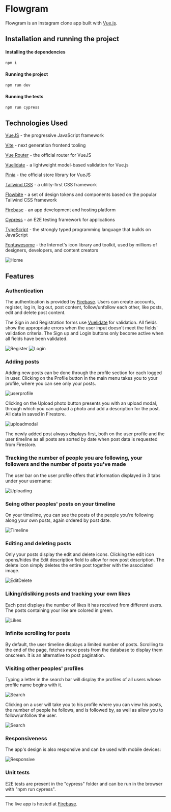# Flowgram

Flowgram is an Instagram clone app built with [Vue.js](https://vuejs.org/).

## Installation and running the project

#### Installing the dependencies

```js
npm i
```

#### Running the project

```js
npm run dev
```

#### Running the tests

```js
npm run cypress
```

## Technologies Used

[VueJS](https://vuejs.org/) - the progressive JavaScript framework

[Vite](https://vitejs.dev/) - next generation frontend tooling

[Vue Router](https://router.vuejs.org/) - the official router for VueJS

[Vuelidate](https://vuelidate-next.netlify.app/) - a lightweight model-based validation for Vue.js

[Pinia](https://pinia.vuejs.org/) - the official store library for VueJS

[Tailwind CSS](https://tailwindcss.com/) - a utility-first CSS framework

[Flowbite](https://flowbite.com/) - a set of design tokens and components based on the popular Tailwind CSS framework

[Firebase](https://firebase.google.com/) - an app development and hosting platform

[Cypress](https://docs.cypress.io/) - an E2E testing framework for applications

[TypeScript](https://www.typescriptlang.org/) - the strongly typed programming language that builds on JavaScript

[Fontawesome](https://fontawesome.com/) - the Internet's icon library and toolkit, used by millions of designers, developers, and content creators

![Home](./src/assets/images/readme/Home.jpg)

## Features

### Authentication

The authentication is provided by [Firebase](https://firebase.google.com/). Users can create accounts, register, log in, log out, post content, follow/unfollow each other, like posts, edit and delete post content.

The Sign in and Registration forms use [Vuelidate](https://vuelidate-next.netlify.app/) for validation. All fields show the appropriate errors when the user input doesn't meet the fields' validation criteria. The Sign up and Login buttons only become active when all fields have been validated.

![Register](./src/assets/images/readme/registration.jpg)
![Login](./src/assets/images/readme/login.jpg)

### Adding posts

Adding new posts can be done through the profile section for each logged in user. Clicking on the Profile button in the main menu takes you to your profile, where you can see only your posts.

![userprofile](./src/assets/images/readme/userprofile.jpg)

Clicking on the Upload photo button presents you with an upload modal, through which you can upload a photo and add a description for the post. All data in saved in Firestore.

![uploadmodal](./src/assets/images/readme/uploadmodal.jpg)

The newly added post always displays first, both on the user profile and the user timeline as all posts are sorted by date when post data is requested from Firestore.

### Tracking the number of people you are following, your followers and the number of posts you've made

The user bar on the user profile offers that information displayed in 3 tabs under your username:

![Uploading](./src/assets/images/readme/userbar.jpg)

### Seing other peoples' posts on your timeline

On your timelime, you can see the posts of the people you're following along your own posts, again ordered by post date.

![Timeline](./src/assets/images/readme/timeline.jpg)

### Editing and deleting posts

Only your posts display the edit and delete icons. Clicking the edit icon opens/hides the Edit description field to allow for new post description. The delete icon simply deletes the entire post together with the associated image.

![EditDelete](./src/assets/images/readme/editdelete.jpg)

### Liking/disliking posts and tracking your own likes

Each post displays the number of likes it has received from different users. The posts containing your like are colored in green.

![Likes](./src/assets/images/readme/likes.jpg)

### Infinite scrolling for posts

By default, the user timeline displays a limited number of posts. Scrolling to the end of the page, fetches more posts from the database to display them onscreen. It is an alternative to post pagination.

### Visiting other peoples' profiles

Typing a letter in the search bar will display the profiles of all users whose profile name begins with it.

![Search](./src/assets/images/readme/search.jpg)

Clicking on a user will take you to his profile where you can view his posts, the number of people he follows, and is followed by, as well as allow you to follow/unfollow the user.

![Search](./src/assets/images/readme/follow.jpg)

### Responsiveness

The app's design is also responsive and can be used with mobile devices:

![Responsive](./src/assets/images/readme/responsive.jpg)

### Unit tests

E2E tests are present in the "cypress" folder and can be run in the browser with "npm run cypress".

---

The live app is hosted at [Firebase](https://flowgram-97998.web.app/).
